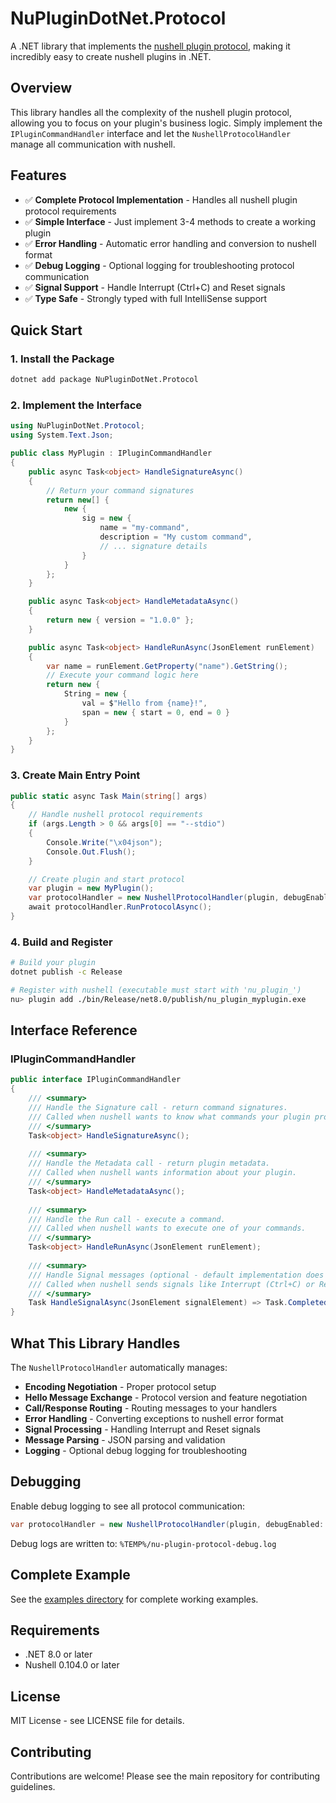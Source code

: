 # NuPluginDotNet.Protocol

A .NET library that implements the [nushell plugin protocol](https://www.nushell.sh/contributor-book/plugin_protocol_reference.html), making it incredibly easy to create nushell plugins in .NET.

## Overview

This library handles all the complexity of the nushell plugin protocol, allowing you to focus on your plugin's business logic. Simply implement the `IPluginCommandHandler` interface and let the `NushellProtocolHandler` manage all communication with nushell.

## Features

- ✅ **Complete Protocol Implementation** - Handles all nushell plugin protocol requirements
- ✅ **Simple Interface** - Just implement 3-4 methods to create a working plugin
- ✅ **Error Handling** - Automatic error handling and conversion to nushell format
- ✅ **Debug Logging** - Optional logging for troubleshooting protocol communication
- ✅ **Signal Support** - Handle Interrupt (Ctrl+C) and Reset signals
- ✅ **Type Safe** - Strongly typed with full IntelliSense support

## Quick Start

### 1. Install the Package

```bash
dotnet add package NuPluginDotNet.Protocol
```

### 2. Implement the Interface

```csharp
using NuPluginDotNet.Protocol;
using System.Text.Json;

public class MyPlugin : IPluginCommandHandler
{
    public async Task<object> HandleSignatureAsync()
    {
        // Return your command signatures
        return new[] {
            new {
                sig = new {
                    name = "my-command",
                    description = "My custom command",
                    // ... signature details
                }
            }
        };
    }

    public async Task<object> HandleMetadataAsync()
    {
        return new { version = "1.0.0" };
    }

    public async Task<object> HandleRunAsync(JsonElement runElement)
    {
        var name = runElement.GetProperty("name").GetString();
        // Execute your command logic here
        return new {
            String = new {
                val = $"Hello from {name}!",
                span = new { start = 0, end = 0 }
            }
        };
    }
}
```

### 3. Create Main Entry Point

```csharp
public static async Task Main(string[] args)
{
    // Handle nushell protocol requirements
    if (args.Length > 0 && args[0] == "--stdio")
    {
        Console.Write("\x04json");
        Console.Out.Flush();
    }

    // Create plugin and start protocol
    var plugin = new MyPlugin();
    var protocolHandler = new NushellProtocolHandler(plugin, debugEnabled: true);
    await protocolHandler.RunProtocolAsync();
}
```

### 4. Build and Register

```bash
# Build your plugin
dotnet publish -c Release

# Register with nushell (executable must start with 'nu_plugin_')
nu> plugin add ./bin/Release/net8.0/publish/nu_plugin_myplugin.exe
```

## Interface Reference

### IPluginCommandHandler

```csharp
public interface IPluginCommandHandler
{
    /// <summary>
    /// Handle the Signature call - return command signatures.
    /// Called when nushell wants to know what commands your plugin provides.
    /// </summary>
    Task<object> HandleSignatureAsync();
    
    /// <summary>
    /// Handle the Metadata call - return plugin metadata.
    /// Called when nushell wants information about your plugin.
    /// </summary>
    Task<object> HandleMetadataAsync();
    
    /// <summary>
    /// Handle the Run call - execute a command.
    /// Called when nushell wants to execute one of your commands.
    /// </summary>
    Task<object> HandleRunAsync(JsonElement runElement);
    
    /// <summary>
    /// Handle Signal messages (optional - default implementation does nothing).
    /// Called when nushell sends signals like Interrupt (Ctrl+C) or Reset.
    /// </summary>
    Task HandleSignalAsync(JsonElement signalElement) => Task.CompletedTask;
}
```

## What This Library Handles

The `NushellProtocolHandler` automatically manages:

- **Encoding Negotiation** - Proper protocol setup
- **Hello Message Exchange** - Protocol version and feature negotiation  
- **Call/Response Routing** - Routing messages to your handlers
- **Error Handling** - Converting exceptions to nushell error format
- **Signal Processing** - Handling Interrupt and Reset signals
- **Message Parsing** - JSON parsing and validation
- **Logging** - Optional debug logging for troubleshooting

## Debugging

Enable debug logging to see all protocol communication:

```csharp
var protocolHandler = new NushellProtocolHandler(plugin, debugEnabled: true);
```

Debug logs are written to: `%TEMP%/nu-plugin-protocol-debug.log`

## Complete Example

See the [examples directory](https://github.com/nushell/nu-plugin-dotnet/tree/main/examples) for complete working examples.

## Requirements

- .NET 8.0 or later
- Nushell 0.104.0 or later

## License

MIT License - see LICENSE file for details.

## Contributing

Contributions are welcome! Please see the main repository for contributing guidelines. 